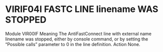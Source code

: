 # VIRIF04I FASTC LINE linename WAS STOPPED
Module
    VIR00IF
Meaning
    The AntiFastConnect line with external name linename was stopped, either by console command, or by setting the “Possible calls” parameter to 0 in the line definition.
Action
    None.

